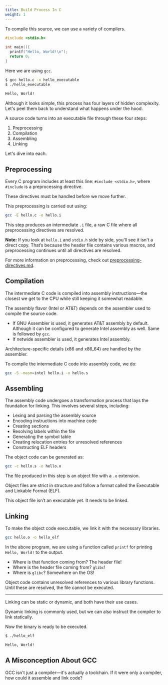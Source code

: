 ```yaml
---
title: Build Process In C
weight: 1
---
```


To compile this source, we can use a variety of compilers.

```c {filename="hello.c"}
#include <stdio.h>
​
int main(){
  printf("Hello, World!\n");
  return 0;
}
```

Here we are using `gcc`.

```bash
$ gcc hello.c -o hello_executable
$ ./hello_executable
​
Hello, World!
```

Although it looks simple, this process has four layers of hidden complexity. Let's peel them back to understand what happens under the hood.

A source code turns into an executable file through these four steps:

1. Preprocessing
2. Compilation
3. Assembling
4. Linking

Let's dive into each.

## Preprocessing

Every C program includes at least this line: `#include <stdio.h>`, where `#include` is a preprocessing directive.

These directives must be handled before we move further.

This preprocessing is carried out using:

```bash
gcc -E hello.c -o hello.i
```

This step produces an intermediate `.i` file, a raw C file where all preprocessing directives are resolved.

**Note:** If you look at `hello.i` and `stdio.h` side by side, you'll see it isn't a direct copy. That’s because the header file contains various macros, and preprocessing continues until all directives are resolved.

For more information on preprocessing, check out [preprocessing-directives.md](../x64-assembly/preprocessing-directives.md "mention").

## Compilation

The intermediate C code is compiled into assembly instructions—the closest we get to the CPU while still keeping it somewhat readable.

The assembly flavor (Intel or AT\&T) depends on the assembler used to compile the source code.

* If GNU Assembler is used, it generates AT\&T assembly by default. Although it can be configured to generate Intel assembly as well. Same is followed by `gcc`.
* If netwide assembler is used, it generates Intel assembly.

Architecture-specific details (x86 and x86\_64) are handled by the assembler.

To compile the intermediate C code into assembly code, we do:

```bash
gcc -S -masm=intel hello.i -o hello.s
```

## Assembling

The assembly code undergoes a transformation process that lays the foundation for linking. This involves several steps, including:

* Lexing and parsing the assembly source
* Encoding instructions into machine code
* Creating sections
* Resolving labels within the file
* Generating the symbol table
* Creating relocation entries for unresolved references
* Constructing ELF headers

The object code can be generated as:

```bash
gcc -c hello.s -o hello.o
```

The file produced in this step is an object file with a `.o` extension.

Object files are strict in structure and follow a format called the Executable and Linkable Format (ELF).

This object file isn’t an executable yet. It needs to be linked.

## Linking

To make the object code executable, we link it with the necessary libraries.

```bash
gcc hello.o -o hello_elf
```

In the above program, we are using a function called `printf` for printing `Hello, World!` to the output.

* Where is that function coming from? The header file!
* Where is the header file coming from? `glibc`!
* Where is `glibc`? Somewhere on the OS!

Object code contains unresolved references to various library functions. Until these are resolved, the file cannot be executed.

***

Linking can be static or dynamic, and both have their use cases.

Dynamic linking is commonly used, but we can also instruct the compiler to link statically.

Now the binary is ready to be executed.

```bash
$ ./hello_elf

Hello, World!
```

## A Misconception About GCC

GCC isn't just a compiler—it's actually a toolchain. If it were only a compiler, how could it assemble and link code?